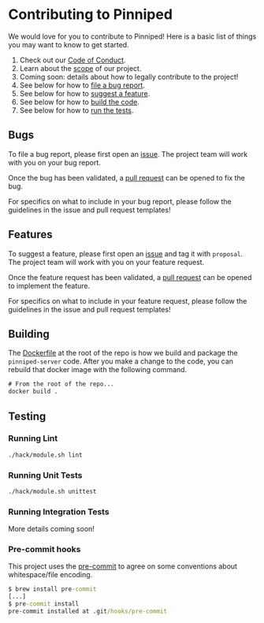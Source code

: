 # Contributing to Pinniped

We would love for you to contribute to Pinniped! Here is a basic list of things
you may want to know to get started.

1. Check out our [Code of Conduct](code-of-conduct.md).
1. Learn about the [scope](scope.md) of our project.
1. Coming soon: details about how to legally contribute to the project!
1. See below for how to [file a bug report](#bugs).
1. See below for how to [suggest a feature](#features).
1. See below for how to [build the code](#building).
1. See below for how to [run the tests](#testing).

## Bugs

To file a bug report, please first open an
[issue](https://github.com/suzerain-io/pinniped/issues/new). The project team
will work with you on your bug report.

Once the bug has been validated, a [pull
request](https://github.com/suzerain-io/pinniped/compare) can be opened to fix
the bug.

For specifics on what to include in your bug report, please follow the
guidelines in the issue and pull request templates!

## Features

To suggest a feature, please first open an
[issue](https://github.com/suzerain-io/pinniped/issues/new) and tag it with
`proposal`. The project team will work with you on your feature request.

Once the feature request has been validated, a [pull
request](https://github.com/suzerain-io/pinniped/compare) can be opened to
implement the feature.

For specifics on what to include in your feature request, please follow the
guidelines in the issue and pull request templates!

## Building

The [Dockerfile](../Dockerfile) at the root of the repo is how we build and
package the `pinniped-server` code. After you make a change to the code, you can
rebuild that docker image with the following command.

```cmd
# From the root of the repo...
docker build .
```

## Testing

### Running Lint

```cmd
./hack/module.sh lint
```

### Running Unit Tests

```cmd
./hack/module.sh unittest
```

### Running Integration Tests

More details coming soon!

### Pre-commit hooks

This project uses the [pre-commit] to agree on some conventions about whitespace/file encoding.

```cmd
$ brew install pre-commit
[...]
$ pre-commit install
pre-commit installed at .git/hooks/pre-commit
```

[pre-commit]: https://pre-commit.com/
